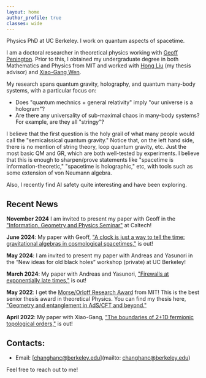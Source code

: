 ```yaml
---
layout: home
author_profile: true
classes: wide
---
```

Physics PhD at UC Berkeley. I work on quantum aspects of spacetime.

I am a doctoral researcher in theoretical physics working with [Geoff Penington](https://physics.berkeley.edu/people/faculty/geoff-penington). Prior to this, I obtained my undergraduate degree in both Mathematics and Physics from MIT and worked with [Hong Liu](https://physics.mit.edu/faculty/hong-liu/) (my thesis advisor) and [Xiao-Gang Wen](https://physics.mit.edu/faculty/xiao-gang-wen/).

My research spans quantum gravity, holography, and quantum many-body systems, with a particular focus on:
- Does "quantum mechnics + general relativity" imply "our universe is a hologram"?
- Are there any universality of sub-maximal chaos in many-body systems? For example, are they all "stringy"? 

I believe that the first question is the holy grail of what many people would call the "semicalssical quantum gravity." Notice that, on the left hand side, there is no mention of string theory, loop quantum gravity, etc. Just the most basic QM and GR, which are both well-tested by experiments. I believe that this is enough to sharpen/prove statements like "spacetime is information-theoretic," "spacetime is holographic," etc, with tools such as some extension of von Neumann algebra.

Also, I recently find AI safety quite interesting and have been exploring.



## Recent News

**November 2024** I am invited to present my paper with Geoff in the ["Information, Geometry and
Physics Seminar"](https://www.its.caltech.edu/~vigneaux/igps/) at Caltech!

**June 2024**: My paper with Geoff, ["A clock is just a way to tell the time: gravitational algebras in cosmological spacetimes,"](https://arxiv.org/abs/2406.02116) is out!

**May 2024**: I am invited to present my paper with Andreas and Yasunori in the “New ideas for old black holes” workshop (private) at UC Berkeley!

**March 2024**: My paper with Andreas and Yasunori, ["Firewalls at exponentially late times,"](https://arxiv.org/abs/2403.07049) is out!

**May 2022**: I get the [Morse/Orloff Research Award](https://physics.mit.edu/academic-programs/student-awards/) from MIT! This is the best senior thesis award in theoretical Physics. You can find my thesis here, ["Geometry and entanglement in AdS/CFT and beyond."](https://inspirehep.net/files/c1b52950194cd41895084217803489d7)

**April 2022**: My paper with Xiao-Gang, ["The boundaries of 2+1D fermionic topological orders,"](https://arxiv.org/abs/2204.06589) is out!

## Contacts:
- Email: [changhanc@berkeley.edu](mailto: changhanc@berkeley.edu)
  
Feel free to reach out to me!

